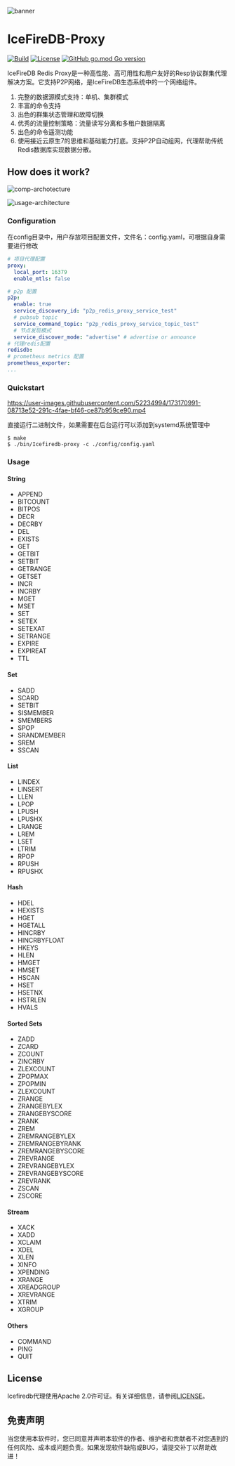 ![banner](./docs/logo.png)
# IceFireDB-Proxy
[![Build](https://github.com/IceFireDB/IceFireDB-Proxy/actions/workflows/main.yml/badge.svg)](https://github.com/IceFireDB/IceFireDB-Proxy/actions/workflows/main.yml) [![License](https://img.shields.io/badge/License-Apache%202.0-blue.svg)](https://opensource.org/licenses/Apache-2.0) [![GitHub go.mod Go version](https://img.shields.io/github/go-mod/go-version/IceFireDB/IceFireDB-Proxy)](https://github.com/IceFireDB/IceFireDB-Proxy/blob/master/go.mod)

IceFireDB Redis Proxy是一种高性能、高可用性和用户友好的Resp协议群集代理解决方案。它支持P2P网络，是IceFireDB生态系统中的一个网络组件。
1. 完整的数据源模式支持：单机、集群模式
2. 丰富的命令支持
3. 出色的群集状态管理和故障切换
4. 优秀的流量控制策略：流量读写分离和多租户数据隔离
5. 出色的命令遥测功能
6. 使用接近云原生7的思维和基础能力打底。支持P2P自动组网，代理帮助传统Redis数据库实现数据分散。

## How does it work?

![comp-archotecture](./docs/comp-archotecture.png)

![usage-architecture](./docs/usage-architecture.png)


### Configuration

在config目录中，用户存放项目配置文件，文件名：config.yaml，可根据自身需要进行修改

```yaml
# 项目代理配置
proxy:
  local_port: 16379
  enable_mtls: false

# p2p 配置
p2p:
  enable: true
  service_discovery_id: "p2p_redis_proxy_service_test"
  # pubsub topic
  service_command_topic: "p2p_redis_proxy_service_topic_test"
  # 节点发现模式
  service_discover_mode: "advertise" # advertise or announce
# 代理redis配置
redisdb:
# prometheus metrics 配置
prometheus_exporter:
...
```

### Quickstart

https://user-images.githubusercontent.com/52234994/173170991-08713e52-291c-4fae-bf46-ce87b959ce90.mp4

直接运行二进制文件，如果需要在后台运行可以添加到systemd系统管理中
```shell
$ make
$ ./bin/Icefiredb-proxy -c ./config/config.yaml
```

### Usage

#### String
* APPEND
* BITCOUNT
* BITPOS
* DECR
* DECRBY
* DEL
* EXISTS
* GET
* GETBIT
* SETBIT
* GETRANGE
* GETSET
* INCR
* INCRBY
* MGET
* MSET
* SET
* SETEX
* SETEXAT
* SETRANGE
* EXPIRE
* EXPIREAT
* TTL


#### Set
* SADD
* SCARD
* SETBIT
* SISMEMBER
* SMEMBERS
* SPOP
* SRANDMEMBER
* SREM
* SSCAN

#### List
* LINDEX
* LINSERT
* LLEN
* LPOP
* LPUSH
* LPUSHX
* LRANGE
* LREM
* LSET
* LTRIM
* RPOP
* RPUSH
* RPUSHX

#### Hash
* HDEL
* HEXISTS
* HGET
* HGETALL
* HINCRBY
* HINCRBYFLOAT
* HKEYS
* HLEN
* HMGET
* HMSET
* HSCAN
* HSET
* HSETNX
* HSTRLEN
* HVALS

#### Sorted Sets
* ZADD
* ZCARD
* ZCOUNT
* ZINCRBY
* ZLEXCOUNT
* ZPOPMAX
* ZPOPMIN
* ZLEXCOUNT
* ZRANGE
* ZRANGEBYLEX
* ZRANGEBYSCORE
* ZRANK
* ZREM
* ZREMRANGEBYLEX
* ZREMRANGEBYRANK
* ZREMRANGEBYSCORE
* ZREVRANGE
* ZREVRANGEBYLEX
* ZREVRANGEBYSCORE
* ZREVRANK
* ZSCAN
* ZSCORE

#### Stream
* XACK
* XADD
* XCLAIM
* XDEL
* XLEN
* XINFO
* XPENDING
* XRANGE
* XREADGROUP
* XREVRANGE
* XTRIM
* XGROUP


#### Others

* COMMAND
* PING
* QUIT

## License
Icefiredb代理使用Apache 2.0许可证。有关详细信息，请参阅[LICENSE](.LICENSE)。

## 免责声明
当您使用本软件时，您已同意并声明本软件的作者、维护者和贡献者不对您遇到的任何风险、成本或问题负责。如果发现软件缺陷或BUG，请提交补丁以帮助改进！